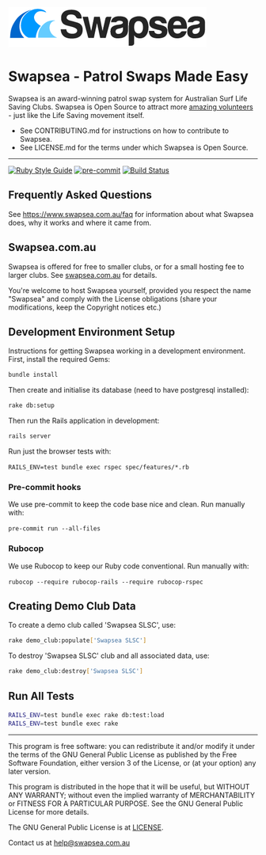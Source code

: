 ![Swapsea](app/assets/images/swapsea-logo-col-blk.png)

# Swapsea - Patrol Swaps Made Easy

Swapsea is an award-winning patrol swap system for Australian Surf Life Saving Clubs. Swapsea is Open Source to attract more [amazing volunteers](https://github.com/Swapsea/swapsea/graphs/contributors) - just like the Life Saving movement itself.

- See CONTRIBUTING.md for instructions on how to contribute to Swapsea.
- See LICENSE.md for the terms under which Swapsea is Open Source.

---

[![Ruby Style Guide](https://img.shields.io/badge/code_style-rubocop-brightgreen.svg)](https://github.com/rubocop/rubocop)
[![pre-commit](https://img.shields.io/badge/pre--commit-enabled-brightgreen?logo=pre-commit&logoColor=white)](https://github.com/pre-commit/pre-commit)
[![Build Status](https://app.travis-ci.com/Swapsea/swapsea.svg?branch=staging)](https://app.travis-ci.com/Swapsea/swapsea)

## Frequently Asked Questions

See <https://www.swapsea.com.au/faq> for information about what Swapsea does, why it works and where it came from.

## Swapsea.com.au

Swapsea is offered for free to smaller clubs, or for a small hosting fee to larger clubs. See [swapsea.com.au](https://www.swapsea.com.au) for details.

You're welcome to host Swapsea yourself, provided you respect the name "Swapsea" and comply with the License obligations (share your modifications, keep the Copyright notices etc.)

## Development Environment Setup

Instructions for getting Swapsea working in a development environment.
First, install the required Gems:

```bash
bundle install
```

Then create and initialise its database (need to have postgresql installed):

```bash
rake db:setup
```

Then run the Rails application in development:

```bash
rails server
```

Run just the browser tests with:

`RAILS_ENV=test bundle exec rspec spec/features/*.rb`

### Pre-commit hooks

We use pre-commit to keep the code base nice and clean. Run manually with:

`pre-commit run --all-files`

### Rubocop

We use Rubocop to keep our Ruby code conventional. Run manually with:

`rubocop --require rubocop-rails --require rubocop-rspec`

## Creating Demo Club Data

To create a demo club called 'Swapsea SLSC', use:

```bash
rake demo_club:populate['Swapsea SLSC']
```

To destroy 'Swapsea SLSC' club and all associated data, use:

```bash
rake demo_club:destroy['Swapsea SLSC']
```

## Run All Tests

```bash
RAILS_ENV=test bundle exec rake db:test:load
RAILS_ENV=test bundle exec rake
```

---

This program is free software: you can redistribute it and/or modify
it under the terms of the GNU General Public License as published by
the Free Software Foundation, either version 3 of the License, or
(at your option) any later version.

This program is distributed in the hope that it will be useful,
but WITHOUT ANY WARRANTY; without even the implied warranty of
MERCHANTABILITY or FITNESS FOR A PARTICULAR PURPOSE. See the
GNU General Public License for more details.

The GNU General Public License is at [LICENSE](LICENSE).

Contact us at help@swapsea.com.au
